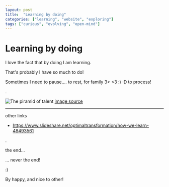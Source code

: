 ```yaml
---
layout: post
title:  "Learning by doing"
categories: ["learning", "website", "exploring"]
tags: ["curious", "evolving", "open-mind"]
---
```


# Learning by doing

I love the fact that by doing I am learning.

That's probably I have so much to do!

Sometimes I need to pause.... to rest, for family 3> <3 :) :D to process!

.


![The piramid of talent](https://www.iberdrola.com/documents/20125/1234602/Piramide_Talento_ENG.jpg)
[image source](https://www.iberdrola.com/talent/learning-by-doing)


----

other links

* <https://www.slideshare.net/optimaltransformation/how-we-learn-48493561>






















































.


the end...




... never the end!

 :) 
 
 
By happy, and nice to other!
